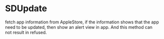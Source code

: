 # SDUpdate
fetch app information from AppleStore,  if the information shows that the app need to be updated, then show an alert view in app. And this method can not result in refused.


